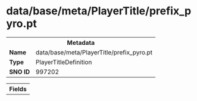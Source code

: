 <h1>data/base/meta/PlayerTitle/prefix_pyro.pt</h1><table><tr><th colspan="100%">Metadata</th></tr><tr><td><b>Name</b></td><td>data/base/meta/PlayerTitle/prefix_pyro.pt</td></tr><tr><td><b>Type</b></td><td>PlayerTitleDefinition</td></tr><tr><td><b>SNO ID</b></td><td>997202</td></tr></table>

<table><tr><th colspan="100%">Fields</th></tr></table>

